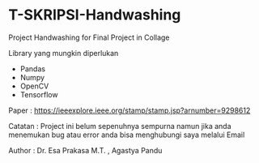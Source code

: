 # T-SKRIPSI-Handwashing
Project Handwashing for Final Project in Collage

Library yang mungkin diperlukan 
- Pandas
- Numpy
- OpenCV
- Tensorflow 

Paper : https://ieeexplore.ieee.org/stamp/stamp.jsp?arnumber=9298612

Catatan : Project ini belum sepenuhnya sempurna namun jika anda menemukan bug atau error anda bisa menghubungi saya melalui Email

Author : Dr. Esa Prakasa M.T. , Agastya Pandu